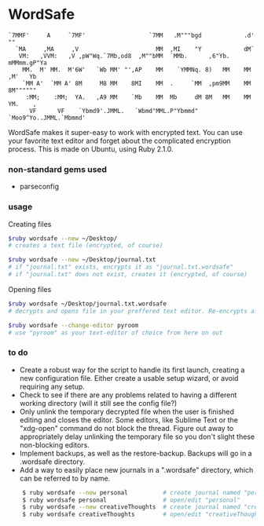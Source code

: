 # WordSafe

    `7MMF'     A     `7MF'                  `7MM   .M"""bgd            .d' ""      
      `MA     ,MA     ,V                      MM  ,MI    "Y            dM`         
       VM:   ,VVM:   ,V ,pW"Wq.`7Mb,od8  ,M""bMM  `MMb.      ,6"Yb.   mMMmm.gP"Ya  
        MM.  M' MM.  M'6W'   `Wb MM' "',AP    MM    `YMMNq. 8)   MM    MM ,M'   Yb 
        `MM A'  `MM A' 8M     M8 MM    8MI    MM  .     `MM  ,pm9MM    MM 8M"""""" 
         :MM;    :MM;  YA.   ,A9 MM    `Mb    MM  Mb     dM 8M   MM    MM YM.    , 
          VF      VF    `Ybmd9'.JMML.   `Wbmd"MML.P"Ybmmd"  `Moo9^Yo..JMML.`Mbmmd' 

WordSafe makes it super-easy to work with encrypted text. You can use your favorite text editor and forget about the complicated encryption process.
This is made on Ubuntu, using Ruby 2.1.0.

### non-standard gems used

- parseconfig

### usage

Creating files

```bash
$ruby wordsafe --new ~/Desktop/
# creates a text file (encrypted, of course)
```

```bash
$ruby wordsafe --new ~/Desktop/journal.txt
# if "journal.txt" exists, encrypts it as "journal.txt.wordsafe"
# if "journal.txt" does not exist, creates it (encrypted, of course)
```

Opening files

```bash
$ruby wordsafe ~/Desktop/journal.txt.wordsafe
# decrypts and opens file in your preffered text editor. Re-encrypts after you close the editor.
```

```bash
$ruby wordsafe --change-editor pyroom
# use "pyroom" as your text-editor of choice from here on out
```

### to do

- Create a robust way for the script to handle its first launch, creating a new configuration file. Either create a usable setup wizard, or avoid requiring any setup.
- Check to see if there are any problems related to having a different working directory (will it still see the config file?)
- Only unlink the temporary decrypted file when the user is finished editing and closes the editor. Some editors, like Sublime Text or the "xdg-open" command do not block the thread. Figure out away to appropriately delay unlinking the temporary file so you don't slight these non-blocking editors.
- Implement backups, as well as the restore-backup. Backups will go in a .wordsafe directory.
- Add a way to easily place new journals in a ".wordsafe" directory, which can be referred to by name. 
```bash    
    $ ruby wordsafe --new personal          # create journal named "personal"
    $ ruby wordsafe personal                # open/edit "personal"
    $ ruby wordsafe --new creativeThoughts  # create journal named "creativeThoughts"
    $ ruby wordsafe creativeThoughts        # open/edit "creativeThoughts"
```
